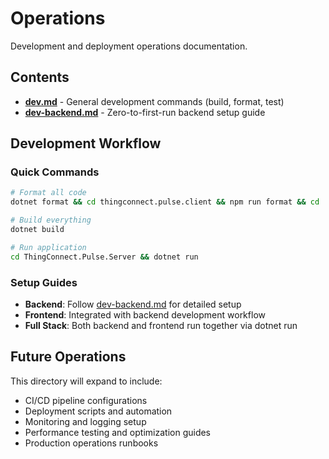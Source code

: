 # Operations

Development and deployment operations documentation.

## Contents

- **[dev.md](./dev.md)** - General development commands (build, format, test)
- **[dev-backend.md](./dev-backend.md)** - Zero-to-first-run backend setup guide

## Development Workflow

### Quick Commands

```bash
# Format all code
dotnet format && cd thingconnect.pulse.client && npm run format && cd ..

# Build everything
dotnet build

# Run application
cd ThingConnect.Pulse.Server && dotnet run
```

### Setup Guides

- **Backend**: Follow [dev-backend.md](./dev-backend.md) for detailed setup
- **Frontend**: Integrated with backend development workflow
- **Full Stack**: Both backend and frontend run together via dotnet run

## Future Operations

This directory will expand to include:
- CI/CD pipeline configurations
- Deployment scripts and automation
- Monitoring and logging setup
- Performance testing and optimization guides
- Production operations runbooks